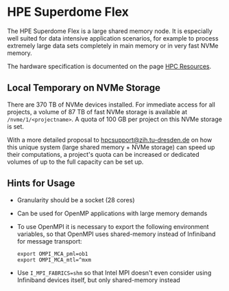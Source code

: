 # HPE Superdome Flex

The HPE Superdome Flex is a large shared memory node. It is especially well suited for data
intensive application scenarios, for example to process extremely large data sets completely in main
memory or in very fast NVMe memory.

The hardware specification is documented on the page
[HPC Resources](hardware_overview.md#large-smp-system-hpe-superdome-flex).

## Local Temporary on NVMe Storage

There are 370 TB of NVMe devices installed. For immediate access for all projects, a volume of 87 TB
of fast NVMe storage is available at `/nvme/1/<projectname>`. A quota of
100 GB per project on this NVMe storage is set.

With a more detailed proposal to [hpcsupport@zih.tu-dresden.de](mailto:hpcsupport@zih.tu-dresden.de)
on how this unique system (large shared memory + NVMe storage) can speed up their computations, a
project's quota can be increased or dedicated volumes of up to the full capacity can be set up.

## Hints for Usage

- Granularity should be a socket (28 cores)
- Can be used for OpenMP applications with large memory demands
- To use OpenMPI it is necessary to export the following environment
  variables, so that OpenMPI uses shared-memory instead of Infiniband
  for message transport:

  ```
  export OMPI_MCA_pml=ob1
  export OMPI_MCA_mtl=^mxm
  ```

- Use `I_MPI_FABRICS=shm` so that Intel MPI doesn't even consider
  using Infiniband devices itself, but only shared-memory instead
